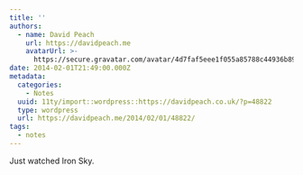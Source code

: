 ```yaml
---
title: ''
authors:
  - name: David Peach
    url: https://davidpeach.me
    avatarUrl: >-
      https://secure.gravatar.com/avatar/4d7faf5eee1f055a85788c44936b8995eaab6dfb004e7854ec747ccb272e91ee?s=96&d=mm&r=g
date: 2014-02-01T21:49:00.000Z
metadata:
  categories:
    - Notes
  uuid: 11ty/import::wordpress::https://davidpeach.co.uk/?p=48822
  type: wordpress
  url: https://davidpeach.me/2014/02/01/48822/
tags:
  - notes
---
```

Just watched Iron Sky.